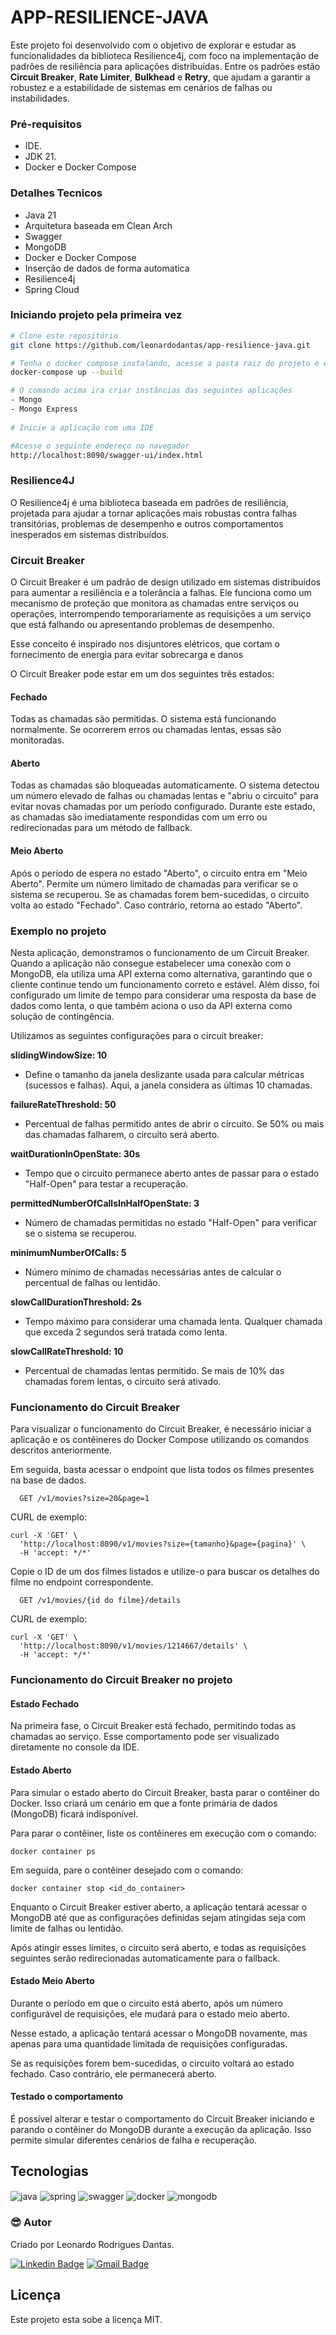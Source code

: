 # APP-RESILIENCE-JAVA

Este projeto foi desenvolvido com o objetivo de explorar e estudar as funcionalidades da biblioteca Resilience4j, com foco na implementação de padrões de resiliência para aplicações distribuídas. Entre os padrões estão **Circuit Breaker**, **Rate Limiter**, **Bulkhead** e **Retry**, que ajudam a garantir a robustez e a estabilidade de sistemas em cenários de falhas ou instabilidades.

### Pré-requisitos

- IDE.
- JDK 21.
- Docker e Docker Compose

### Detalhes Tecnicos

- Java 21
- Arquitetura baseada em Clean Arch
- Swagger
- MongoDB
- Docker e Docker Compose
- Inserção de dados de forma automatica
- Resilience4j
- Spring Cloud

###  Iniciando projeto pela primeira vez

```bash
# Clone este repositório
git clone https://github.com/leonardodantas/app-resilience-java.git

# Tenha o docker compose instalando, acesse a pasta raiz do projeto e execute o seguinte comando
docker-compose up --build

# O comando acima ira criar instâncias das seguintes aplicações
- Mongo
- Mongo Express
 
# Inicie a aplicação com uma IDE

#Acesse o seguinte endereço no navegador
http://localhost:8090/swagger-ui/index.html
```
### Resilience4J

O Resilience4j é uma biblioteca baseada em padrões de resiliência, projetada para ajudar a tornar aplicações mais robustas contra falhas transitórias, problemas de desempenho e outros comportamentos inesperados em sistemas distribuídos.

### Circuit Breaker

O Circuit Breaker é um padrão de design utilizado em sistemas distribuídos para aumentar a resiliência e a tolerância a falhas. Ele funciona como um mecanismo de proteção que monitora as chamadas entre serviços ou operações, interrompendo temporariamente as requisições a um serviço que está falhando ou apresentando problemas de desempenho.

Esse conceito é inspirado nos disjuntores elétricos, que cortam o fornecimento de energia para evitar sobrecarga e danos

O Circuit Breaker pode estar em um dos seguintes três estados:

#### Fechado

Todas as chamadas são permitidas.
O sistema está funcionando normalmente.
Se ocorrerem erros ou chamadas lentas, essas são monitoradas.

#### Aberto

Todas as chamadas são bloqueadas automaticamente.
O sistema detectou um número elevado de falhas ou chamadas lentas e "abriu o circuito" para evitar novas chamadas por um período configurado.
Durante este estado, as chamadas são imediatamente respondidas com um erro ou redirecionadas para um método de fallback.

#### Meio Aberto 

Após o período de espera no estado "Aberto", o circuito entra em "Meio Aberto".
Permite um número limitado de chamadas para verificar se o sistema se recuperou.
Se as chamadas forem bem-sucedidas, o circuito volta ao estado "Fechado". Caso contrário, retorna ao estado "Aberto".

### Exemplo no projeto

Nesta aplicação, demonstramos o funcionamento de um Circuit Breaker. Quando a aplicação não consegue estabelecer uma conexão com o MongoDB, ela utiliza uma API externa como alternativa, garantindo que o cliente continue tendo um funcionamento correto e estável. Além disso, foi configurado um limite de tempo para considerar uma resposta da base de dados como lenta, o que também aciona o uso da API externa como solução de contingência.

Utilizamos as seguintes configurações para o circuit breaker:

**slidingWindowSize: 10**
- Define o tamanho da janela deslizante usada para calcular métricas (sucessos e falhas). Aqui, a janela considera as últimas 10 chamadas.

**failureRateThreshold: 50**
- Percentual de falhas permitido antes de abrir o circuito. Se 50% ou mais das chamadas falharem, o circuito será aberto.

**waitDurationInOpenState: 30s**
- Tempo que o circuito permanece aberto antes de passar para o estado "Half-Open" para testar a recuperação.

**permittedNumberOfCallsInHalfOpenState: 3**
- Número de chamadas permitidas no estado "Half-Open" para verificar se o sistema se recuperou.

**minimumNumberOfCalls: 5**
- Número mínimo de chamadas necessárias antes de calcular o percentual de falhas ou lentidão.

**slowCallDurationThreshold: 2s**
- Tempo máximo para considerar uma chamada lenta. Qualquer chamada que exceda 2 segundos será tratada como lenta.

**slowCallRateThreshold: 10**
- Percentual de chamadas lentas permitido. Se mais de 10% das chamadas forem lentas, o circuito será ativado.


### Funcionamento do Circuit Breaker

Para visualizar o funcionamento do Circuit Breaker, é necessário iniciar a aplicação e os contêineres do Docker Compose utilizando os comandos descritos anteriormente.

Em seguida, basta acessar o endpoint que lista todos os filmes presentes na base de dados.

```
  GET /v1/movies?size=20&page=1
```

CURL de exemplo:

```
curl -X 'GET' \
  'http://localhost:8090/v1/movies?size={tamanho}&page={pagina}' \
  -H 'accept: */*'
```

Copie o ID de um dos filmes listados e utilize-o para buscar os detalhes do filme no endpoint correspondente.

```
  GET /v1/movies/{id do filme}/details
```

CURL de exemplo:

```
curl -X 'GET' \
  'http://localhost:8090/v1/movies/1214667/details' \
  -H 'accept: */*'
```

### Funcionamento do Circuit Breaker no projeto

#### Estado Fechado

Na primeira fase, o Circuit Breaker está fechado, permitindo todas as chamadas ao serviço. Esse comportamento pode ser visualizado diretamente no console da IDE.

#### Estado Aberto
Para simular o estado aberto do Circuit Breaker, basta parar o contêiner do Docker. Isso criará um cenário em que a fonte primária de dados (MongoDB) ficará indisponível.

Para parar o contêiner, liste os contêineres em execução com o comando:

```
docker container ps
```

Em seguida, pare o contêiner desejado com o comando:

```
docker container stop <id_do_container>
```
Enquanto o Circuit Breaker estiver aberto, a aplicação tentará acessar o MongoDB até que as configurações definidas sejam atingidas seja com limite de falhas ou lentidão.

Após atingir esses limites, o circuito será aberto, e todas as requisições seguintes serão redirecionadas automaticamente para o fallback.

#### Estado Meio Aberto

Durante o período em que o circuito está aberto, após um número configurável de requisições, ele mudará para o estado meio aberto.

Nesse estado, a aplicação tentará acessar o MongoDB novamente, mas apenas para uma quantidade limitada de requisições configuradas.

Se as requisições forem bem-sucedidas, o circuito voltará ao estado fechado. Caso contrário, ele permanecerá aberto.

#### Testado o comportamento
É possível alterar e testar o comportamento do Circuit Breaker iniciando e parando o contêiner do MongoDB durante a execução da aplicação. Isso permite simular diferentes cenários de falha e recuperação.

## Tecnologias

<div style="display: inline_block">
  <img align="center" alt="java" src="https://img.shields.io/badge/java-%23ED8B00.svg?style=for-the-badge&logo=java&logoColor=white" />
  <img align="center" alt="spring" src="https://img.shields.io/badge/spring-%236DB33F.svg?style=for-the-badge&logo=spring&logoColor=white" />
  <img align="center" alt="swagger" src="https://img.shields.io/badge/-Swagger-%23Clojure?style=for-the-badge&logo=swagger&logoColor=white" />
  <img align="center" alt="docker" src="https://img.shields.io/badge/docker-%230db7ed.svg?style=for-the-badge&logo=docker&logoColor=white" />
  <img align="center" alt="mongodb" src="https://img.shields.io/badge/MongoDB-%234ea94b.svg?style=for-the-badge&logo=mongodb&logoColor=white" />
</div>

### :sunglasses: Autor

Criado por Leonardo Rodrigues Dantas.

[![Linkedin Badge](https://img.shields.io/badge/-Leonardo-blue?style=flat-square&logo=Linkedin&logoColor=white&link=https://www.linkedin.com/in/leonardo-rodrigues-dantas/)](https://www.linkedin.com/in/leonardo-rodrigues-dantas/)
[![Gmail Badge](https://img.shields.io/badge/-leonardordnt1317@gmail.com-c14438?style=flat-square&logo=Gmail&logoColor=white&link=mailto:leonardordnt1317@gmail.com)](mailto:leonardordnt1317@gmail.com)

## Licença

Este projeto esta sobe a licença MIT.


    

